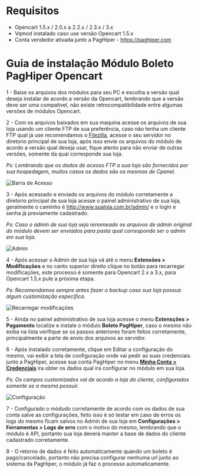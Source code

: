 # Requisitos
- Opencart 1.5.x / 2.0.x a 2.2.x / 2.3.x / 3.x
- Vqmod instalado caso use versão Opencart 1.5.x
- Conta vendedor ativada junto a PagHiper - https://paghiper.com

# Guia de instalação Módulo Boleto PagHiper Opencart

1 - Baixe os arquivos dos módulos para seu PC e escolha a versão qual deseja instalar de acordo a versão da Opencart, lembrando que a versão deve ser uma compativel, não existe retrocompatibilidade entre algumas versões de módulos Opencart.

2 - Com os arquivos baixados em sua maquina acesse os arquivos de sua loja usando um cliente FTP de sua preferência, caso não tenha um cliente FTP qual já use recomendamos o [Filezilla](https://www.homehost.com.br/blog/o-que-e-ftp-como-usar-o-filezilla/), acesse o seu servidor no diretorio principal de sua loja, após isso envie os arquivos do módulo de acordo a versão qual deseja usar, fique atento para não enviar de outras versões, somente da qual corresponde sua loja.

<i>Ps: Lembrando que os dados de acesso FTP a sua loja são fornecidos por sua hospedagem, muitos casos os dados são os mesmos de Cpanel.</i>

![Barra de Acesso](http://s.glbimg.com/po/tt/f/original/2012/09/26/filezilla01.png)

3 - Após acessado e enviado os arquivos do módulo corretamente a diretorio principal de sua loja acesse o painel administrativo de sua loja, geralmente o caminho é http://www.sualoja.com.br/admin/ e o login e senha já previamente cadastrado.

<i>Ps: Caso o admin de sua loja seja renomeado os arquivos de admin original do módulo devem ser enviados para pasta qual corresponde ser o admin em sua loja.</i>

![Admin](https://i.imgur.com/eidEAe2.png)

4 - Após acessar o Admin de sua loja vá até o menu <b>Extensões > Modificações</b> e no canto superior direito clique no botão para recarregar modificações, este processo é somente para Opencart 2.x a 3.x, para Opencart 1.5.x pule a próxima etapa.

<i>Ps: Recomendamos sempre antes fazer o backup caso sua loja possua algum customização especifica.</i>

![Recarregar modificações](https://i.imgur.com/Ljt73lX.png)

5 - Ainda no painel administrativo de sua loja acesse o menu <b>Extensções > Pagamento</b> localize e instale o módulo <b>Boleto PagHiper</b>, caso o mesmo não exiba na lista verifique se os passos anteriores foram feitos corretamente, principalmente a parte de envio dos arquivos ao servidor.

6 - Após instalado corretamente, clique em Editar a configuração do mesmo, vai exibir a tela de configuração onde vai pedir as suas credenciais junto a PagHiper, acesse sua conta PagHiper no menu [<b>Minha Conta > Credenciais</b>](https://www.paghiper.com/painel/credenciais/) ira obter os dados qual ira configurar no módulo em sua loja.

<i>Ps: Os campos customizados vai de acordo a loja do cliente, configurados somente se a mesma possuir.</i>

![Configuração](https://i.imgur.com/oOq3qLx.png)

7 - Configurado o módudo corretamente de acordo com os dados de sua conta salve as configurações, feito isso é só testar em caso de erros os logs do mesmo ficam salvos no Admin de sua loja em <b>Configurações > Ferramentas > Logs de erro</b> com o motivo do mesmo, lembrando que o módulo é API, portanto sua loja deverá manter a base de dados do cliente cadastrado corretamente.

8 - O retorno de dados é feito automaticamente quando um boleto é pago/cancelado, portanto não precisa configurar nenhuma url junto ao sistema da PagHiper, o módulo já faz o processo automaticamente.
